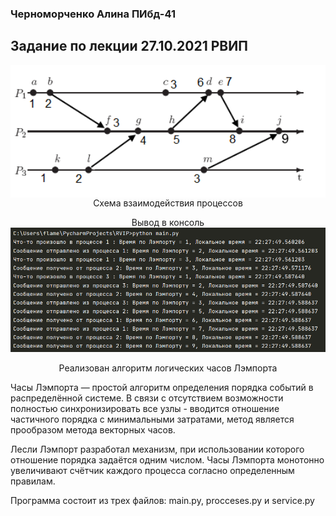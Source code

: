 ### Черноморченко Алина ПИбд-41

## Задание по лекции 27.10.2021 РВИП

<p align="center"> 
<img  width="650" align="center" src="processes.png"/> <br> 
Схема взаимодействия процессов
</p>


<p align="center"> 
Вывод в консоль <br>
<img  width="800" align="center" src="вывод.png"/> <br> 
<br>
Реализован алгоритм логических часов Лэмпорта
</p>
Часы Лэмпорта — простой алгоритм определения порядка событий в распределённой системе. В связи с отсутствием возможности полностью синхронизировать все узлы - вводится отношение частичного порядка с минимальными затратами, метод является прообразом метода векторных часов.

Лесли Лэмпорт разработал механизм, при использовании которого отношение порядка задаётся одним числом. Часы Лэмпорта монотонно увеличивают счётчик каждого процесса согласно определенным правилам.

Программа состоит из трех файлов:
main.py, procceses.py и service.py


